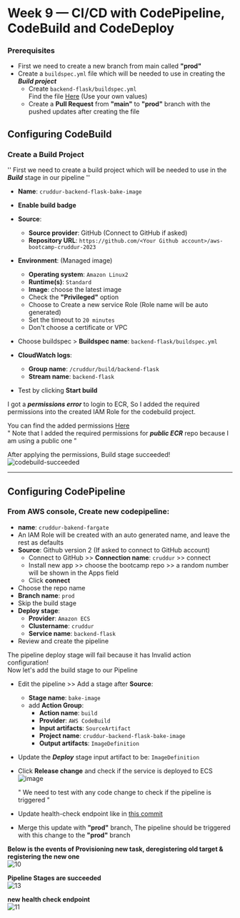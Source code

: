 # Week 9 — CI/CD with CodePipeline, CodeBuild and CodeDeploy

### Prerequisites

* First we need to create a new branch from main called **"prod"**  
* Create a `buildspec.yml` file which will be needed to use in creating the ***Build project***  
  * Create `backend-flask/buildspec.yml`  
  Find the file [Here](https://github.com/MahmoudGooda/aws-bootcamp-cruddur-2023/blob/main/backend-flask/buildspec.yml)  (Use your own values) 
  * Create a **Pull Request** from **"main"** to **"prod"** branch with the pushed updates after creating the file  
## Configuring CodeBuild
### Create a Build Project

  '' First we need to create a build project which will be needed to use in the ***Build*** stage in our pipeline ''

* **Name**: `cruddur-backend-flask-bake-image`  
* **Enable build badge**  
* **Source**:  
    - **Source provider**: GitHub (Connect to GitHub if asked)  
    - **Repository URL**: `https://github.com/<Your Github account>/aws-bootcamp-cruddur-2023`  
* **Environment**: (Managed image)  
    - **Operating system**: `Amazon Linux2`
    - **Runtime(s)**: `Standard`  
    - **Image**: choose the latest image  
    - Check the **"Privileged"** option  
    - Choose to Create a new service Role (Role name will be auto generated)  
    - Set the timeout to `20 minutes`  
    - Don't choose a certificate or VPC  
* Choose buildspec > **Buildspec name**: `backend-flask/buildspec.yml`  
* **CloudWatch logs**:
    - **Group name**: `/cruddur/build/backend-flask`  
    - **Stream name**: `backend-flask`  

* Test by clicking **Start build**  

I got a ***permissions error*** to login to ECR, So I added the required permissions into the created IAM Role for the codebuild project.  

You can find the added permissions [Here](https://github.com/MahmoudGooda/aws-bootcamp-cruddur-2023/blob/main/aws/policies/CodeBuildBasePolicy-cruddur-backend.json)  
  " Note that I added the required permissions for ***public ECR*** repo because I am using a public one "  

After applying the permissions, Build stage succeeded!  
![codebuild-succeeded](https://user-images.githubusercontent.com/105418424/233863204-c6cec17a-8e94-46b1-8df1-7ce29b30ed0f.JPG)  

---
## Configuring CodePipeline
### From AWS console, Create new codepipeline:
* **name**: `cruddur-bakend-fargate`  
* An IAM Role will be created with an auto generated name, and leave the rest as defaults  
* **Source**: Github version 2 (If asked to connect to GitHub account)  
  - Connect to GitHub >> **Connection name**: `cruddur` >> connect  
  - Install new app >> choose the bootcamp repo >> a random number will be shown in the Apps field  
  - Click **connect**  
* Choose the repo name  
* **Branch name**: `prod`  
* Skip the build stage  
* **Deploy stage**:
  - **Provider**: `Amazon ECS`  
  - **Clustername**: `cruddur`  
  - **Service name**: `backend-flask`  
* Review and create the pipeline  

The pipeline deploy stage will fail because it has Invalid action configuration!  
Now let's add the build stage to our Pipeline  

* Edit the pipeline >> Add a stage after **Source**:  
  - **Stage name**: `bake-image`  
  - add **Action Group**:  
    + **Action name**: `build`  
    + **Provider**: `AWS CodeBuild ` 
    + **Input artifacts**: `SourceArtifact`  
    + **Project name**: `cruddur-backend-flask-bake-image`  
    + **Output artifacts**: `ImageDefinition`  

* Update the ***Deploy*** stage input artifact to be: `ImageDefinition`  
* Click **Release change** and check if the service is deployed to ECS  
![image](https://user-images.githubusercontent.com/105418424/233866588-4e8c31da-e2ea-408e-87e8-b4612c4f74bf.png)

  " We need to test with any code change to check if the pipeline is triggered "  
* Update health-check endpoint like in [this commit](https://github.com/MahmoudGooda/aws-bootcamp-cruddur-2023/commit/654054208e8008c4b0a19e025beb83807af4e375)  
* Merge this update with **"prod"** branch, The pipeline should be triggered with this change to the **"prod"** branch  

**Below is the events of Provisioning new task, deregistering old target & registering the new one**  
![10](https://user-images.githubusercontent.com/105418424/233865811-f2a3acfa-693b-47a7-b6bf-43ddb7f0cdd6.JPG)

**Pipeline Stages are succeeded**  
![13](https://user-images.githubusercontent.com/105418424/233865893-4130d3b1-349b-441a-8f5c-037fce77912c.JPG)

**new health check endpoint**  
![11](https://user-images.githubusercontent.com/105418424/233865906-888239a6-0a41-4857-9563-af37d82c1673.JPG)